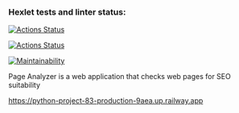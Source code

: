 ### Hexlet tests and linter status:
[![Actions Status](https://github.com/SvetlanaAkaemova/python-project-83/workflows/hexlet-check/badge.svg)](https://github.com/SvetlanaAkaemova/python-project-83/actions)

[![Actions Status](https://github.com/SvetlanaAkaemova/python-project-83/workflows/my_check/badge.svg)](https://github.com/SvetlanaAkaemova/python-project-83/actions)

[![Maintainability](https://api.codeclimate.com/v1/badges/8afeea4d14aef2bd9ab5/maintainability)](https://codeclimate.com/github/SvetlanaAkaemova/python-project-83/maintainability)


Page Analyzer is a web application that checks web pages for SEO suitability

https://python-project-83-production-9aea.up.railway.app
